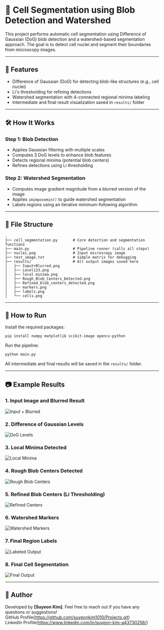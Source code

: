 # 🧬 Cell Segmentation using Blob Detection and Watershed

This project performs automatic cell segmentation using Difference of Gaussian (DoG) blob detection and a watershed-based segmentation approach. The goal is to detect cell nuclei and segment their boundaries from microscopy images.

---

## 📌 Features

- Difference of Gaussian (DoG) for detecting blob-like structures (e.g., cell nuclei)
- Li's thresholding for refining detections
- Watershed segmentation with 4-connected regional minima labeling
- Intermediate and final result visualization saved in `results/` folder

---

## 🛠 How It Works

### Step 1: Blob Detection
- Applies Gaussian filtering with multiple scales
- Computes 3 DoG levels to enhance blob features
- Detects regional minima (potential blob centers)
- Refines detections using Li thresholding

### Step 2: Watershed Segmentation
- Computes image gradient magnitude from a blurred version of the image
- Applies `imimposemin()` to guide watershed segmentation
- Labels regions using an iterative minimum-following algorithm

---

## 📁 File Structure

```
.
├── cell_segmentation.py       # Core detection and segmentation functions
├── main.py                    # Pipeline runner (calls all steps)
├── nuclei.png                 # Input microscopy image
├── test_image.txt             # Simple matrix for debugging
├── results/                   # All output images saved here
│   ├── Input+Blurred.png
│   ├── Level123.png
│   ├── local minima.png
│   ├── Rough_Blob_Centers_Detected.png
│   ├── Refined_blob_centers_detected.png
│   ├── markers.png
│   ├── labels.png
│   └── cells.png
```

---

## 🚀 How to Run

Install the required packages:

```bash
pip install numpy matplotlib scikit-image opencv-python
```

Run the pipeline:

```bash
python main.py
```

All intermediate and final results will be saved in the `results/` folder.

---

## 📷 Example Results

### 1. Input Image and Blurred Result  
![Input + Blurred](results/Input+Blurred.png)

### 2. Difference of Gaussian Levels  
![DoG Levels](results/Level123.png)

### 3. Local Minima Detected  
![Local Minima](results/local_minima.png)

### 4. Rough Blob Centers Detected  
![Rough Blob Centers](results/Rough_Blob_Centers_Detected.png)

### 5. Refined Blob Centers (Li Thresholding)  
![Refined Centers](results/Refined_blob_centers_detected.png)

### 6. Watershed Markers  
![Watershed Markers](results/markers.png)

### 7. Final Region Labels  
![Labeled Output](results/labels.png)

### 8. Final Cell Segmentation  
![Final Output](results/cells.png)

---

## 🐝 Author
Developed by **[Suyeon Kim]**. Feel free to reach out if you have any questions or suggestions!  
GitHub Profile(https://github.com/suyeonkim1010/Projects.git)  
LinkedIn Profile(https://www.linkedin.com/in/suyeon-kim-a43730256/) 